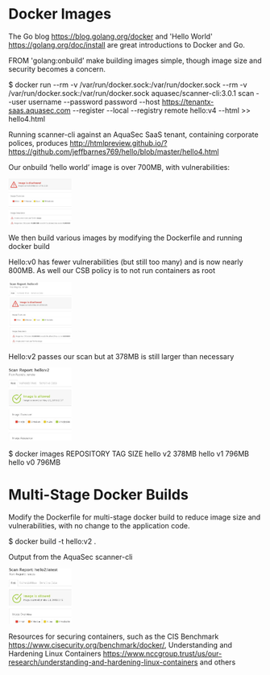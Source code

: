 # Docker Images

The Go blog <https://blog.golang.org/docker> and 'Hello World' <https://golang.org/doc/install> are great introductions to Docker and Go.

FROM 'golang:onbuild’ make building images simple, though image size and security becomes a concern. 

$ docker run --rm -v /var/run/docker.sock:/var/run/docker.sock --rm -v /var/run/docker.sock:/var/run/docker.sock aquasec/scanner-cli:3.0.1 scan --user username --password password --host https://tenantx-saas.aquasec.com --register --local --registry remote hello:v4 --html >> hello4.html

Running scanner-cli against an AquaSec SaaS tenant, containing corporate polices, produces http://htmlpreview.github.io/?https://github.com/jeffbarnes769/hello/blob/master/hello4.html

Our onbuild ‘hello world’ image is over 700MB, with vulnerabilities:

<img src="img/onbuild.jpg" width="125">

We then build various images by modifying the Dockerfile and running docker build

Hello:v0 has fewer vulnerabilities (but still too many) and is now nearly 800MB.  As well our CSB policy is to not run containers as root

<img src="img/hello0.jpg" width="125">

Hello:v2 passes our scan but at 378MB is still larger than necessary

<img src="img/hello2.jpg" width="125">

$ docker images
REPOSITORY TAG 	SIZE
hello      v2  	378MB
hello      v1  	796MB
hello      v0   796MB


# Multi-Stage Docker Builds

Modify the Dockerfile for multi-stage docker build to reduce image size and vulnerabilities, with no change to the application code.

$ docker build -t hello:v2 .

Output from the AquaSec scanner-cli

<img src="img/hello3.jpg" width="125">

Resources for securing containers, such as the CIS Benchmark <https://www.cisecurity.org/benchmark/docker/>, Understanding and Hardening Linux Containers <https://www.nccgroup.trust/us/our-research/understanding-and-hardening-linux-containers> and others
